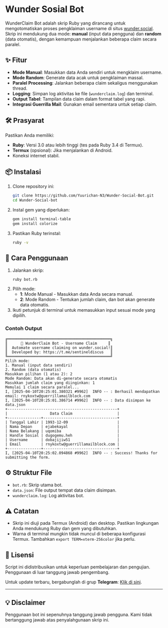 # Wunder Sosial Bot
WunderClaim Bot adalah skrip Ruby yang dirancang untuk mengotomatiskan proses pengklaiman username di situs [wunder.social](https://www.wunder.social). Skrip ini mendukung dua mode: **manual** (input data pengguna) dan **random** (data otomatis), dengan kemampuan menjalankan beberapa claim secara paralel.

## ✨ Fitur
- **Mode Manual**: Masukkan data Anda sendiri untuk mengklaim username.
- **Mode Random**: Generate data acak untuk pengklaiman massal.
- **Paralel Processing**: Jalankan beberapa claim sekaligus menggunakan thread.
- **Logging**: Simpan log aktivitas ke file (`wunderclaim.log`) dan terminal.
- **Output Tabel**: Tampilan data claim dalam format tabel yang rapi.
- **Integrasi Guerrilla Mail**: Gunakan email sementara untuk setiap claim.

## 🛠 Prasyarat
Pastikan Anda memiliki:
- **Ruby**: Versi 3.0 atau lebih tinggi (tes pada Ruby 3.4 di Termux).
- **Termux** (opsional): Jika menjalankan di Android.
- Koneksi internet stabil.

## 📦 Instalasi
1. Clone repository ini:
   ```bash
   git clone https://github.com/Yuurichan-N3/Wunder-Social-Bot.git
   cd Wunder-Social-bot
   ```
2. Instal gem yang diperlukan:
   ```bash
   gem install terminal-table
   gem install colorize
   ```
3. Pastikan Ruby terinstal:
   ```bash
   ruby -v
   ```

## 🚀 Cara Penggunaan
1. Jalankan skrip:
   ```bash
   ruby bot.rb
   ```
2. Pilih mode:
   - **1**: Mode Manual - Masukkan data Anda secara manual.
   - **2**: Mode Random - Tentukan jumlah claim, dan bot akan generate data otomatis.
3. Ikuti petunjuk di terminal untuk memasukkan input sesuai mode yang dipilih.

### Contoh Output
```
╔══════════════════════════════════════════════╗
║      🌟 WunderClaim Bot - Username Claim     ║
║  Automate username claiming on wunder.social!║
║  Developed by: https://t.me/sentineldiscus   ║
╚══════════════════════════════════════════════╝
Pilih mode:
1. Manual (input data sendiri)
2. Random (data otomatis)
Masukkan pilihan (1 atau 2): 2
Mode Random: Data akan di-generate secara otomatis
Masukkan jumlah claim yang diinginkan: 1
Memulai 1 claim secara paralel...
I, [2025-04-10T20:25:01.380321 #9962]  INFO -- : Berhasil mendapatkan email: rnykoxtw@guerrillamailblock.com
I, [2025-04-10T20:25:01.386714 #9962]  INFO -- : Data disimpan ke data.json
+-------------------------------------------------+
|                   Data Claim                    |
+---------------+---------------------------------+
| Tanggal Lahir | 1993-12-09                      |
| Nama Depan    | ejabekayal                      |
| Nama Belakang | uqomiba                         |
| Handle Sosial | dugogemu.heh                    |
| Username      | dobajijiw51                     |
| Email         | rnykoxtw@guerrillamailblock.com |
+---------------+---------------------------------+
I, [2025-04-10T20:25:02.094868 #9962]  INFO -- : Success! Thanks for submitting the form.
```

## ⚙️ Struktur File
- `bot.rb`: Skrip utama bot.
- `data.json`: File output tempat data claim disimpan.
- `wunderclaim.log`: Log aktivitas bot.

## ⚠️ Catatan
- Skrip ini diuji pada Termux (Android) dan desktop. Pastikan lingkungan Anda mendukung Ruby dan gem yang dibutuhkan.
- Warna di terminal mungkin tidak muncul di beberapa konfigurasi Termux. Tambahkan `export TERM=xterm-256color` jika perlu.


## 📜 Lisensi
Script ini didistribusikan untuk keperluan pembelajaran dan pengujian. Penggunaan di luar tanggung jawab pengembang.  

Untuk update terbaru, bergabunglah di grup **Telegram**: [Klik di sini](https://t.me/sentineldiscus).

---

## 💡 Disclaimer
Penggunaan bot ini sepenuhnya tanggung jawab pengguna. Kami tidak bertanggung jawab atas penyalahgunaan skrip ini.
